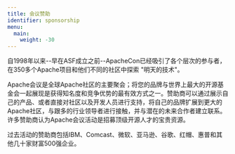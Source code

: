 ```yaml
---
title: 会议赞助
identifier: sponsorship
menu:
  main:
    weight: -30
---
```


自1998年以来--早在ASF成立之前--ApacheCon已经吸引了各个层次的参与者，在350多个Apache项目和他们不同的社区中探索 "明天的技术"。

Apache会议是全球Apache社区的主要聚会；将您的品牌与世界上最大的开源基金会一起展现是获得知名度和竞争优势的最有效方式之一。赞助商可以通过展示自己的产品、或者直接对社区以及开发人员进行支持，将自己的品牌扩展到更大的Apache社区，与跟多的行业领导者进行接触，并与潜在的未来合作者建立联系。许多赞助商认为Apache会议活动是招募顶级开源人才的宝贵资源。

过去活动的赞助商包括IBM、Comcast、微软、亚马逊、谷歌、红帽、惠普和其他几十家财富500强企业。
